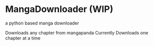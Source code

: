 # MangaDownloader (WIP)
a python based manga downloader

Downloads any chapter from mangapanda
Currently Downloads one chapter at a time
